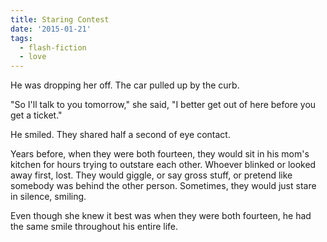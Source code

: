 ```yaml
---
title: Staring Contest
date: '2015-01-21'
tags:
  - flash-fiction
  - love
---
```


He was dropping her off. The car pulled up by the curb.

<!-- truncate -->

"So I'll talk to you tomorrow," she said, "I better get out of here before you
get a ticket."

He smiled. They shared half a second of eye contact.

Years before, when they were both fourteen, they would sit in his mom's kitchen
for hours trying to outstare each other. Whoever blinked or looked away first,
lost. They would giggle, or say gross stuff, or pretend like somebody was behind
the other person. Sometimes, they would just stare in silence, smiling.

Even though she knew it best was when they were both fourteen, he had the same
smile throughout his entire life.
